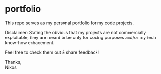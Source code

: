 # portfolio
This repo serves as my personal portfolio for my code projects.

Disclaimer: Stating the obvious that my projects are not commercially exploitable, they are meant to be only for coding purposes and/or my tech know-how enhacement.

Feel free to check them out & share feedback!

Thanks, </br>
Nikos
